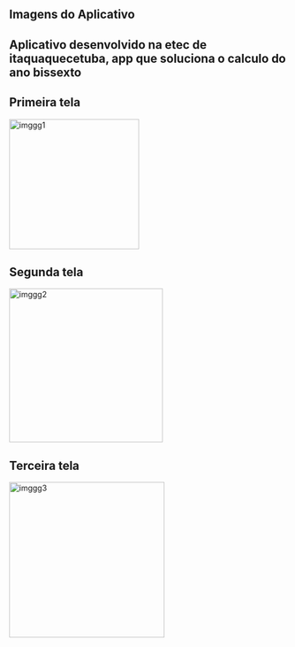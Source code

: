 
<h2>Imagens do Aplicativo</h2>
<h2>Aplicativo desenvolvido na etec de itaquaquecetuba, app que soluciona o calculo do ano bissexto</h2>

<h2>Primeira tela</h2>
<img width="235" alt="imggg1" src="https://github.com/WellingtonDevSilva/Projeto_Bissexto/assets/151754731/6badf76b-744d-466b-8125-6620c61e4c22">


<h2>Segunda tela</h2>
<img width="278" alt="imggg2" src="https://github.com/WellingtonDevSilva/Projeto_Bissexto/assets/151754731/a6842d74-c75e-46bd-8d4c-ad8cfad0ef92">


<h2>Terceira tela</h2>
<img width="281" alt="imggg3" src="https://github.com/WellingtonDevSilva/Projeto_Bissexto/assets/151754731/19baaf17-e2c3-4d90-9285-013262c1c9c9">
